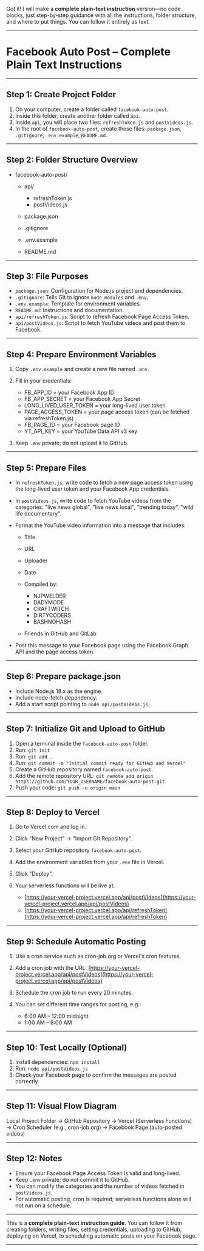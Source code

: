 Got it! I will make a **complete plain-text instruction** version—no code blocks, just step-by-step guidance with all the instructions, folder structure, and where to put things. You can follow it entirely as text.

---

# **Facebook Auto Post – Complete Plain Text Instructions**

---

## Step 1: Create Project Folder

1. On your computer, create a folder called `facebook-auto-post`.
2. Inside this folder, create another folder called `api`.
3. Inside `api`, you will place two files: `refreshToken.js` and `postVideos.js`.
4. In the root of `facebook-auto-post`, create these files: `package.json`, `.gitignore`, `.env.example`, `README.md`.

---

## Step 2: Folder Structure Overview

* facebook-auto-post/

  * api/

    * refreshToken.js
    * postVideos.js
  * package.json
  * .gitignore
  * .env.example
  * README.md

---

## Step 3: File Purposes

* `package.json`: Configuration for Node.js project and dependencies.
* `.gitignore`: Tells Git to ignore `node_modules` and `.env`.
* `.env.example`: Template for environment variables.
* `README.md`: Instructions and documentation.
* `api/refreshToken.js`: Script to refresh Facebook Page Access Token.
* `api/postVideos.js`: Script to fetch YouTube videos and post them to Facebook.

---

## Step 4: Prepare Environment Variables

1. Copy `.env.example` and create a new file named `.env`.
2. Fill in your credentials:

   * FB\_APP\_ID = your Facebook App ID
   * FB\_APP\_SECRET = your Facebook App Secret
   * LONG\_LIVED\_USER\_TOKEN = your long-lived user token
   * PAGE\_ACCESS\_TOKEN = your page access token (can be fetched via refreshToken.js)
   * FB\_PAGE\_ID = your Facebook page ID
   * YT\_API\_KEY = your YouTube Data API v3 key
3. Keep `.env` private; do not upload it to GitHub.

---

## Step 5: Prepare Files

* In `refreshToken.js`, write code to fetch a new page access token using the long-lived user token and your Facebook App credentials.
* In `postVideos.js`, write code to fetch YouTube videos from the categories: "live news global", "live news local", "trending today", "wild life documentary".
* Format the YouTube video information into a message that includes:

  * Title
  * URL
  * Uploader
  * Date
  * Compiled by:

    * NJPWELDER
    * DADYMODE
    * CRAFTWITCH
    * DIRTYCODERS
    * BASHNOHASH
  * Friends in GitHub and GitLab
* Post this message to your Facebook page using the Facebook Graph API and the page access token.

---

## Step 6: Prepare package.json

* Include Node.js 18.x as the engine.
* Include node-fetch dependency.
* Add a start script pointing to `node api/postVideos.js`.

---

## Step 7: Initialize Git and Upload to GitHub

1. Open a terminal inside the `facebook-auto-post` folder.
2. Run: `git init`
3. Run: `git add .`
4. Run: `git commit -m "Initial commit ready for GitHub and Vercel"`
5. Create a GitHub repository named `facebook-auto-post`.
6. Add the remote repository URL: `git remote add origin https://github.com/YOUR_USERNAME/facebook-auto-post.git`
7. Push your code: `git push -u origin main`

---

## Step 8: Deploy to Vercel

1. Go to Vercel.com and log in.
2. Click "New Project" → "Import Git Repository".
3. Select your GitHub repository `facebook-auto-post`.
4. Add the environment variables from your `.env` file in Vercel.
5. Click "Deploy".
6. Your serverless functions will be live at:

   * [https://your-vercel-project.vercel.app/api/postVideos](https://your-vercel-project.vercel.app/api/postVideos)
   * [https://your-vercel-project.vercel.app/api/refreshToken](https://your-vercel-project.vercel.app/api/refreshToken)

---

## Step 9: Schedule Automatic Posting

1. Use a cron service such as cron-job.org or Vercel's cron features.
2. Add a cron job with the URL: [https://your-vercel-project.vercel.app/api/postVideos](https://your-vercel-project.vercel.app/api/postVideos)
3. Schedule the cron job to run every 20 minutes.
4. You can set different time ranges for posting, e.g.:

   * 6:00 AM – 12:00 midnight
   * 1:00 AM – 6:00 AM

---

## Step 10: Test Locally (Optional)

1. Install dependencies: `npm install`
2. Run: `node api/postVideos.js`
3. Check your Facebook page to confirm the messages are posted correctly.

---

## Step 11: Visual Flow Diagram

Local Project Folder → GitHub Repository → Vercel (Serverless Functions) → Cron Scheduler (e.g., cron-job.org) → Facebook Page (auto-posted videos)

---

## Step 12: Notes

* Ensure your Facebook Page Access Token is valid and long-lived.
* Keep `.env` private; do not commit it to GitHub.
* You can modify the categories and the number of videos fetched in `postVideos.js`.
* For automatic posting, cron is required; serverless functions alone will not run on a schedule.

---

This is a **complete plain-text instruction guide**. You can follow it from creating folders, writing files, setting credentials, uploading to GitHub, deploying on Vercel, to scheduling automatic posts on your Facebook page.

---

